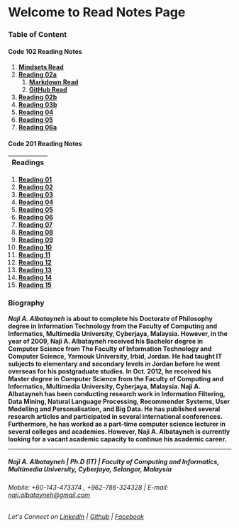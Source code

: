 # Welcome to Read Notes Page

### Table of Content

#### Code 102 Reading Notes

1. **[Mindsets Read](https://naji-albatayneh.github.io/reading-notes/mindsets)**
1. **[Reading 02a](https://naji-albatayneh.github.io/reading-notes/Reading02a)**
    1. **[Markdown Read](https://naji-albatayneh.github.io/reading-notes/markdown)**
    1. **[GitHub Read](https://naji-albatayneh.github.io/reading-notes/github)**
1. **[Reading 02b](https://naji-albatayneh.github.io/reading-notes/Reading02b)**
1. **[Reading 03b](https://naji-albatayneh.github.io/reading-notes/Reading03b)**
1. **[Reading 04](https://naji-albatayneh.github.io/reading-notes/Reading04)**
1. **[Reading 05](https://naji-albatayneh.github.io/reading-notes/Reading05)**
1. **[Reading 06a](https://naji-albatayneh.github.io/reading-notes/Reading06a)**


#### Code 201 Reading Notes

Readings |
------------ |
1. **[Reading 01]()**
1. **[Reading 02]()**
1. **[Reading 03]()**
1. **[Reading 04]()**
1. **[Reading 05]()**
1. **[Reading 06]()**
1. **[Reading 07]()**
1. **[Reading 08]()**
1. **[Reading 09]()**
1. **[Reading 10]()**
1. **[Reading 11]()**
1. **[Reading 12]()**
1. **[Reading 13]()**
1. **[Reading 14]()**
1. **[Reading 15]()**



### Biography
**_Naji A. Albatayneh_ is about to complete his Doctorate of Philosophy degree in Information Technology from the Faculty of Computing and Informatics, Multimedia University, Cyberjaya, Malaysia. However, in the year of 2009, Naji A. Albatayneh received his Bachelor degree in Computer Science from The Faculty of Information Technology and Computer Science, Yarmouk University, Irbid, Jordan. He had taught IT subjects to elementary and secondary levels in Jordan before he went overseas for his postgraduate studies. In Oct. 2012, he received his Master degree in Computer Science from the Faculty of Computing and Informatics, Multimedia University, Cyberjaya, Malaysia. Naji A. Albatayneh has been conducting research work in Information Filtering, Data Mining, Natural Language Processing, Recommender Systems, User Modelling and Personalisation, and Big Data. He has published several research articles and participated in several international conferences. Furthermore, he has worked as a part-time computer science lecturer in several colleges and academies. However, Naji A. Albatayneh is currently looking for a vacant academic capacity to continue his academic career.**

________________________________________________________
##### Naji A. Albatayneh | Ph.D (IT) | Faculty of Computing and Informatics, Multimedia University, Cyberjaya, Selangor, Malaysia

###### Mobile: +60-143-473374 , +962-786-324328 | E-mail: naji.albatayneh@gmail.com

###### Let's Connect on [LinkedIn](https://www.linkedin.com/in/naji-a-albatayneh/) | [Github](https://github.com/naji-albatayneh) | [Facebook](https://web.facebook.com/naji.albatayneh/)

